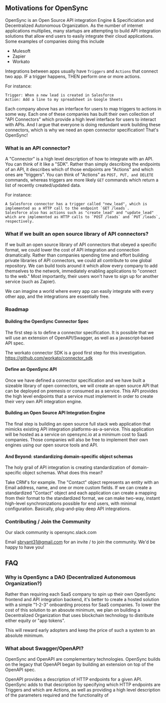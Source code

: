 ## Motivations for OpenSync
OpenSync is an Open Source API integration Engine & Specificiation and Decentralized Autonomous Organization. As the number of internet applications multiplies,
many startups are attempting to build API integration solutions that allow end users to easily integrate their cloud applications. Some examples of companies doing this include

* Mulesoft
* Zapier
* Workato

Integrations between apps usually have `Triggers` and `Actions` that connect two app. IF a trigger happens, THEN perform one or more actions.

For instance:

```
Trigger: When a new lead is created in Salesforce
Action: Add a line to my spreadsheet in Google Sheets
```

Each company above has an interface for users to map triggers to actions in some way. Each one of these companies has built their own collection of "API Connectors" which provide a high level interface for users to interact with APIs. And I argue that everyone is doing redundant work building these connectors, which is why we need an open connector specification! That's OpenSync!

### What is an API connector?

A "Connector" is a high level description of how to integrate with an API. You can think of it like a "SDK". Rather than simply describing the endpoints of an API, it describes which of those endpoints
are "Actions" and which ones are "triggers". You can think of "Actions" as `POST, PUT, and DELETE` commands, whereas triggers are more likely `GET` commands which return a list of recently created/updated data.

For instance:
```
A Salesforce connector has a trigger called "new_lead", which is implemented as a HTTP call to the endpoint `GET /leads`.
Salesforce also has actions such as "create_lead" and "update_lead" which are implemented as HTTP calls to `POST /leads` and `PUT /leads`, respectively.
```

### What if we built an open source library of API connectors?

If we built an open source library of API connectors that obeyed a specific format, we could lower the cost of API integration and connection dramatically. Rather than companies
spending time and effort building private libraries of API connectors, we could all contribute to one global repository. We can build tools around it which allow every company to
add themselves to the network, immediately enabling applications to "connect to the web." Most importantly, their users won't have to sign up for another service (such as Zapier).

We can imagine a world where every app can easily integrate with every other app, and the integrations are essentially free.



### Roadmap

#### Building the OpenSync Connector Spec
The first step is to define a connector specification. It is possible that we will use an extension of OpenAPI/Swagger, as well as a javascript-based API spec.

The workato connector SDK is a good first step for this investigation.
https://github.com/workato/connector_sdk

#### Define an OpenSync API
Once we have defined a connector specification and we have built a sizeable library of open connectors, we will create an open source API that can be deployed on premesis or consumed as a service. This API provides the high level endpoints that a service must implement in order to create their very own API integration engine.

#### Building an Open Source API Integration Engine
The final step is building an open source full stack web application that mimicks existing API integration platforms-as-a-service. This application will be hosted as a service on opensync.io at a minimum
cost to SaaS companies. Those companies will also be free to implement their own engines using our open source tools and API.

#### And Beyond: standardizing domain-specific object schemas
The holy grail of API integration is creating standardization of domain-specific object schemas. What does this mean?

Take CRM's for example. The "Contact" object represents an entity with an Email address, name, and one or more custom fields. If we can create a standardized "Contact" object and each application can create a mapping from their format to the standardized format, we can make two-way, instant high-level synchronizations possible for end users, with minimal configuration. Basically, plug-and-play deep API integrations.


### Contributing / Join the Community
Our slack community is opensync.slack.com

Email sbryant31@gmail.com for an invite / to join the community. We'd be happy to have you!

## FAQ

### Why is OpenSync a DAO (Decentralized Autonomous Organization?)
Rather than requiring each SaaS company to spin up their own OpenSync frontend and API integration backend, it's better to create a hosted solution with a simple "1-2-3" onboarding process for SaaS
companies. To lower the cost of this solution to an absoute minimum, we plan on building a Decentralized Organization that uses blockchain technology to distribute either equity or "app tokens".

This will reward early adopters and keep the price of such a system to an absolute minimum.

### What about Swagger/OpenAPI?

OpenSync and OpenAPI are complementary technologies. OpenSync builds on the legacy that OpenAPI began by building an extension on top of the OpenAPI spec.

OpenAPI provides a description of HTTP endpoints for a given API. OpenSync adds to that description by specifying which HTTP endpoints are Triggers and which are Actions, as well as providing
a high level description of the parameters required and the functionality of
